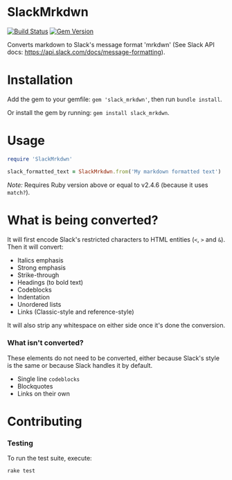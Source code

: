 # SlackMrkdwn

[![Build Status](https://travis-ci.com/BlazingBBQ/MarkdownToSlackFormatter.svg?branch=master)](https://travis-ci.com/BlazingBBQ/MarkdownToSlackFormatter)
[![Gem Version](https://badge.fury.io/rb/slack_mrkdwn.svg)](https://badge.fury.io/rb/slack_mrkdwn)

Converts markdown to Slack's message format 'mrkdwn' (See Slack API docs: https://api.slack.com/docs/message-formatting).

# Installation

Add the gem to your gemfile: `gem 'slack_mrkdwn'`, then run `bundle install`. 

Or install the gem by running: `gem install slack_mrkdwn`.

# Usage

```ruby
require 'SlackMrkdwn'

slack_formatted_text = SlackMrkdwn.from('My markdown formatted text')
```

_Note:_ Requires Ruby version above or equal to v2.4.6 (because it uses `match?`).

# What is being converted?

It will first encode Slack's restricted characters to HTML entities (`<`, `>` and `&`). Then it will convert:

- Italics emphasis
- Strong emphasis
- Strike-through
- Headings (to bold text)
- Codeblocks
- Indentation
- Unordered lists
- Links (Classic-style and reference-style)

It will also strip any whitespace on either side once it's done the conversion.

### What isn't converted?

These elements do not need to be converted, either because Slack's style is the same or because Slack handles it by default.

- Single line `codeblocks`
- Blockquotes
- Links on their own

# Contributing

### Testing

To run the test suite, execute:

```sh
rake test
```
